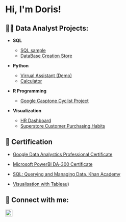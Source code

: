 <h1>Hi, I'm Doris!

<h2>👩‍💻 Data Analyst Projects:</h2>

- <b>SQL</b>
  - [SQL sample](https://github.com/DorisElvire/Sqlsample/blob/main/README.md)
  - [DataBase Creation Store](https://github.com/DorisElvire/Virtual-assistant)

- <b>Python</b>
  - [Virrual Assistant (Demo)](https://github.com/DorisElvire/Virtual-assistant)
  - [Calculator](https://github.com/DorisElvire/Virtual-assistant)

- <b>R Programming</b>
  - [Google Casptone Cyclist Project](https://www.kaggle.com/code/doriselvirenyingone/cyclistic-1-google-data-analytics-capstone)
  
- <b>Visualization</b>
  - [HR Dashboard](https://public.tableau.com/app/profile/doris.elvire.nyingone/viz/HRANALYTICSKPIDASHBOARD/Dashboard2)
  - [Superstore Customer Purchasing Habits](https://public.tableau.com/app/profile/doris.elvire.nyingone/viz/SUPERSTORECUSTOMERPURCHASINGHABITS_16619913439340/Sheet1)
 

<h2>📜 Certification</h2>


 - [Google Data Analystics Professional Certificate](https://www.credly.com/badges/2ca5b1cf-13cd-49bf-979f-890e8fd7ebd4/linked_in?t=rhehsd)
 
 - [Microsoft PowerBI DA-300 Certificate](https://docs.microsoft.com/en-us/certifications/power-bi-data-analyst-associate/)
 
 - [SQL: Querying and Managing Data, Khan Academy](https://fr.khanacademy.org/computing/computer-programming/sql?ref=resume_learning#sql-basics)
  
 - [Visualisation with Tableau](https://www.coursera.org/account/accomplishments/certificate/NE2KT5G7MUAG))





<h2> 🤳 Connect with me:</h2>


[<img align="left" alt="JoshMadakor | LinkedIn" width="22px" src="https://cdn.jsdelivr.net/npm/simple-icons@v3/icons/linkedin.svg" />][linkedin]


[linkedin]: https://www.linkedin.com/in/doris-nyingone-9ba8b816b/

<!--
**joshmadakor1/joshmadakor1** is a ✨ _special_ ✨ repository because its `README.md` (this file) appears on your GitHub profile.

Here are some ideas to get you started:

- 🔭 I’m currently working on ...
- 🌱 I’m currently learning ...
- 👯 I’m looking to collaborate on ...
- 🤔 I’m looking for help with ...
- 💬 Ask me about ...
- 📫 How to reach me: ...
- 😄 Pronouns: ...
- ⚡ Fun fact: ...
-->
